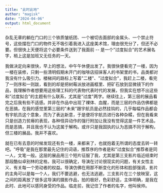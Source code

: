 ```yaml
---
title: "此时此地"
author: "magisk"
date: "2024-04-06"
output: html_document
---
```


<!--more-->

杂乱无章的躺在门口的三个铁质皱纸团、一个被切去面部的金属头、一个禁止符号，这些摆在门口的物件无不吸引着我进入这座美术馆，理由很充分了，但还不必要。但很快上天便将这个必要条件送到了我面前 -- 是一个"过度拟合"的艺术展名字，梢上这是加班又无任务的一天。

我做决定向来很快，早上的想法，中午午休便出发了。我很快便看完了一楼，因为一楼在装修，只剩一些清明假期未开门的咖啡店招徕客人的书架里的书，品类都对我没有什么吸引力。楼梯间的路标上写着"二楼"、"过度拟合"，我赶上二楼，看完了一则序和一则跋，看到的却是把树莓派放进画框里、把矿石放到显微镜下的作品，我理解作者想要用这些理工科的代表物代表时代的发展，但我实在想不出这些和"过度拟合"的主题有什么联系，尤其是"过度"两字。继续往上，第三层的展品看完之后我有些不适感。并非在作品中出现了裸体、血腥，而是三层的作品仿佛都是在恶搞，在我的感觉里第三层的"未来"跟宇航员是必然挂钩的，几乎每幅作品都会有宇航员这个意象，而为了表达新意，于是便将宇航员进行各种杂糅，但在我看来只是创造力贫瘠的表现，各种怪异动作的强行附加让我没有觉得这是一件艺术品，而是恶搞，并且我也不认为这属于解构。或许只是我固执的认为恶搞不同于解构，但三楼的展品，我并不喜欢。

就在已有去意的时候发现还有负一楼，来都来了，也就抱着无所谓的态度去转一转吧。"呼吸"是我在那里最先记住的词语，推荐序的作者是和"过度拟合"推荐者是同一人，文笔一般。这层的展品用三个短片征服了我，尤其是第三支影片临近结束时那段酷似卓别林的定格，我可以很确定，导演在讨论很现实的问题，有关女性主义、有关每一个劳动者的权益。导演仿佛在用那不断变化的形体和脸部强调，影片的主角可以是每一个人，我们不要逃避，也无法逃避。三支影片在三个放映室，这之间的距离放了很多这导演的摄影作品，拍的极好，色彩舒适，主体明确，是我在此时、此地可以感同身受的作品。临走前，我记住了作者的名字，他叫侯帅。
























